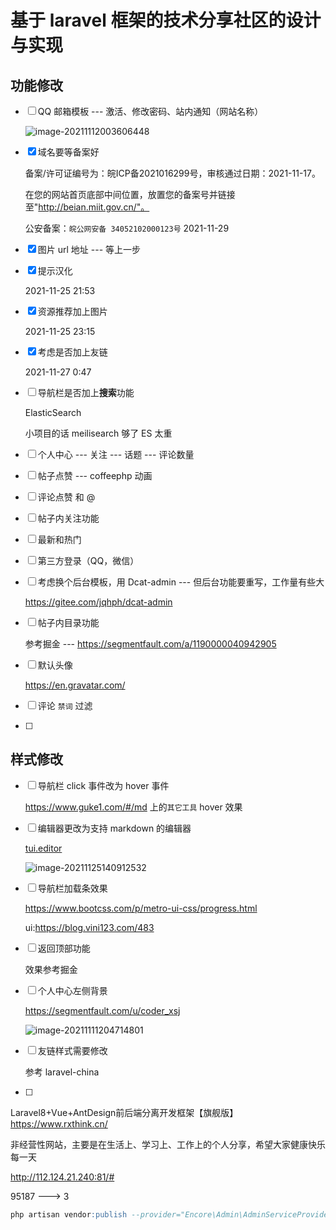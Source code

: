 # 基于 laravel 框架的技术分享社区的设计与实现

## 功能修改

- [ ] QQ 邮箱模板 --- 激活、修改密码、站内通知（网站名称）

  ![image-20211112003606448](https://i.loli.net/2021/11/12/AvgJyEls1ekZUdc.png)

- [x] 域名要等备案好

  备案/许可证编号为：皖ICP备2021016299号，审核通过日期：2021-11-17。

  在您的网站首页底部中间位置，放置您的备案号并链接至"http://beian.miit.gov.cn/"。

  公安备案：`皖公网安备 34052102000123号` 2021-11-29 
  
- [x] 图片 url 地址 --- 等上一步

- [x] 提示汉化  

  2021-11-25 21:53

- [x] 资源推荐加上图片

  2021-11-25 23:15

- [x] 考虑是否加上友链 

  2021-11-27 0:47

  

- [ ] 导航栏是否加上**搜索**功能

  ElasticSearch 

  小项目的话 meilisearch 够了 ES 太重

- [ ] 个人中心 --- 关注 --- 话题 --- 评论数量

- [ ] 帖子点赞  --- coffeephp 动画

- [ ] 评论点赞 和 @

- [ ] 帖子内关注功能

- [ ] 最新和热门

- [ ] 第三方登录（QQ，微信）

- [ ] 考虑换个后台模板，用 Dcat-admin --- 但后台功能要重写，工作量有些大

  https://gitee.com/jqhph/dcat-admin
  
- [ ] 帖子内目录功能

  参考掘金 --- https://segmentfault.com/a/1190000040942905

- [ ] 默认头像

  https://en.gravatar.com/

- [ ] 评论 `禁词` 过滤

- [ ] 







## 样式修改

- [ ] 导航栏 click 事件改为 hover 事件

  https://www.guke1.com/#/md 上的`其它工具` hover 效果

- [ ] 编辑器更改为支持 markdown 的编辑器

   [tui.editor](https://github.com/nhnent/tui.editor)

   ![image-20211125140912532](https://i.loli.net/2021/11/25/DezlNWQaPhZ5IYF.png)

- [ ] 导航栏加载条效果

  https://www.bootcss.com/p/metro-ui-css/progress.html

  ui:https://blog.vini123.com/483

- [ ] 返回顶部功能

   效果参考掘金

- [ ] 个人中心左侧背景

   https://segmentfault.com/u/coder_xsj

   ![image-20211111204714801](https://i.loli.net/2021/11/19/4oJMhEU19yZLfTx.png)

- [ ] 友链样式需要修改

	参考 laravel-china
	
- [ ] 


Laravel8+Vue+AntDesign前后端分离开发框架【旗舰版】https://www.rxthink.cn/

非经营性网站，主要是在生活上、学习上、工作上的个人分享，希望大家健康快乐每一天

http://112.124.21.240:81/#

95187 ---> 3





```sql
php artisan vendor:publish --provider="Encore\Admin\AdminServiceProvider"
```


